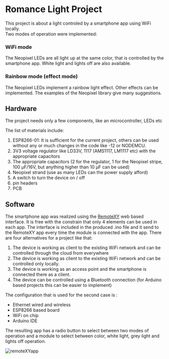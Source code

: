# Romance Light Project

This project is about a light controled by a smartphone app using WiFi locally.   
Two modes of operation were implemented:   
### WiFi mode 
The Neopixel LEDs are all light up at the same color, that is controlled by the smartphone app. White light and lights off are also available.   

### Rainbow mode (effect mode)   
The Neopixel LEDs implement a rainbow light effect. Other effects can be implemented. The examples of the Neopixel library give many suggestions.



## Hardware 

The project needs only a  few components, like an microcontroller, LEDs etc

The list of materials include:

1. ESP8266-01: It is sufficient for the current project, others can be used without any or much changes in the code like -12 or NODEMCU.
2. 3V3 voltage regulator like LD33V, 1117 (AMS1117, LM1117 etc) with the appropriate capacitors
3. The appropriate capacitors (2 for the regulator, 1 for the Neopixel stripe, 100 μF/16V, but anything higher than 10 μF can be used)
4. Neopixel strand (use as many LEDs can the power supply afford) 
5. A switch to turn the device on / off
6. pin headers
7. PCB

## Software   

The smartphone app was realized using the [RemoteXY](https://remotexy.com/) web based interface. It is free with the constrain that only 4 elements can be used in each app. The interface is included in the produced .ino file and it send to the RemoteXY app every time the module is connected with the app.
There are four alternatives for a project like that:   
1. The device is working as client to the existing WiFi network and can be controlled through the cloud from everywhere
2. The device is working as client to the existing WiFi network and can be controlled only locally.
3. The device is working as an access point and the smartphone is connected there as a client.
4. The device can be controlled using a Bluetooth connection (for Arduino based projects this can be easier to implement)

The configuration that is used for the second case is :    
- Ethernet wired and wireless
- ESP8266 based board
- WiFi on chip
- Arduino IDE

The resulting app has a radio button to select between two modes of operation and a module to select between color, white light, grey light and lights off operation.   

![remoteXYapp](https://user-images.githubusercontent.com/9993080/171569090-cd53ffad-1b51-4825-abc7-73ff495f0e73.png)
